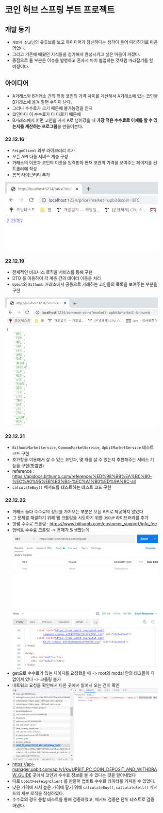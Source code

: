 # 코인 허브 스프링 부트 프로젝트

## 개발 동기
- `개발자 장고`님의 유튜브를 보고 아이디어가 참신하다는 생각이 들어 따라하기로 마음 먹었다.
- 그리고 기존에 배웠던 지식들을 첨가해서 완성시키고 싶은 마음이 커졌다.
- 중점으로 둘 부분은 이슈를 발행하고 혼자서 마치 협업하는 것처럼 따라잡기를 할 예정이다.

## 아이디어
- A거래소와 B거래소 간의 특정 코인의 가격 차이를 계산해서 A거래소에 있는 코인을 B거래소에 옮겨 팔면 수익이 난다.
- 그러나 수수료가 크기 때문에 불가능점을 인지
- 코인마다 이 수수료가 다 다르기 때문에 
- B거래소에서 어떤 코인을 사서 A로 넘어갔을 때 <b>가장 적은 수수료로 이체를 할 수 있는지를 계산하는 프로그램</b>을 만들어본다.


### 22.12.16
- `FeignClient` 외부 라이브러리 추가
- 오픈 API 다룰 서비스 계층 구성
- 거래소의 이름과 코인의 이름을 입력받아 현재 코인의 가격을 보여주는 페이지를 컨트롤러에 작성
- 롬복 라이브러리 추가

![img.png](img.png)

### 22.12.19
- 전체적인 비즈니스 로직을 서비스를 통해 구현
- DTO 를 이용하여 각 계층 간의 데이터 이동을 처리
- `Upbit`와 `Bithumb` 거래소에서 공통으로 거래하는 코인들의 목록을 보여주는 부분을 구현

![img_1.png](img_1.png)

### 22.12.21
- `BithumbMarketService`, `CommonMarketService`, `UpbitMarketService` 테스트 코드 구현
- 호가창을 이용해서 살 수 있는 코인과, 몇 개를 살 수 있는지 추천해주는 서비스 기능을 구현(빗썸만)
- reference : https://apidocs.bithumb.com/reference/%ED%98%B8%EA%B0%80-%EC%A0%95%EB%B3%B4-%EC%A1%B0%ED%9A%8C-all 
- `calculateBuy()` 메서드를 테스트하는 테스트 코드 구현

### 22.12.22
- 거래소 둘다 수수료의 정보를 가져오는 부분은 오픈 API로 제공하지 않았다
- 그 문제를 해결하기 위해 웹 크롤링을 시도하기 위한 `JSOUP` 라이브러리를 추가
- 빗썸 수수료 크롤링 : https://www.bithumb.com/customer_support/info_fee 
- 업비트 수수료 크롤링 -> 문제가 발생했는데
![img_2.png](img_2.png)
- get으로 수수료가 있는 페이지를 요청했을 때 -> root와 modal 안의 태그들이 다 없어져 있다 -> 크롤링 불가
- 네트워크 요청을 확인해서 다른 곳에서 읽어서 오는 건지 확인
![img_3.png](img_3.png)
- https://api-manager.upbit.com/api/v1/kv/UPBIT_PC_COIN_DEPOSIT_AND_WITHDRAW_GUIDE 곳에서 코인과 수수료 정보를 볼 수 있다는 것을 알아내었다
- 따로 `UpbitFeeFeignClient` 를 만들어 업비트 수수료 데이터를 가져올 수 있었다.
- 낮은 가격에 사서 높은 가격에 팔기 위해 `calculateBuy()`, `calculateSell()` 메서드의 세부 로직을 작성하였다.
- 수수료의 경우 통합 테스트를 통해 검증하였고, 메서드 검증은 단위 테스트로 검증하였다.